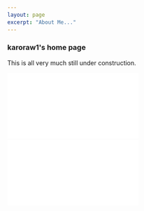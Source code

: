 ```yaml
---
layout: page
excerpt: "About Me..."
---
```


### karoraw1's home page 

This is all very much still under construction.

![Link to CV](docs/CV_V1.pdf)
![Link to EHE Retreat Poster](docs/EHE2019KAW_final_poster.pdf)

